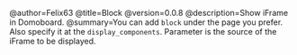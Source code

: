 @author=Felix63 
@title=Block 
@version=0.0.8 
@description=Show iFrame in Domoboard. 
@summary=You can add <code>block</code> under the page you prefer. Also specify it at the <code>display_components</code>. Parameter is the source of the iFrame to be displayed.
